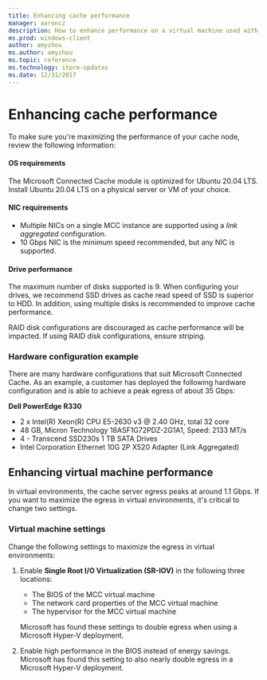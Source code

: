 ```yaml
---
title: Enhancing cache performance
manager: aaroncz
description: How to enhance performance on a virtual machine used with Microsoft Connected Cache for ISPs
ms.prod: windows-client
author: amyzhou
ms.author: amyzhou
ms.topic: reference
ms.technology: itpro-updates
ms.date: 12/31/2017
---
```


# Enhancing cache performance

To make sure you're maximizing the performance of your cache node, review the following information:

#### OS requirements

The Microsoft Connected Cache module is optimized for Ubuntu 20.04 LTS. Install Ubuntu 20.04 LTS on a physical server or VM of your choice.

#### NIC requirements

- Multiple NICs on a single MCC instance are supported using a *link aggregated* configuration.
- 10 Gbps NIC is the minimum speed recommended, but any NIC is supported.

#### Drive performance

The maximum number of disks supported is 9. When configuring your drives, we recommend SSD drives as cache read speed of SSD is superior to HDD. In addition, using multiple disks is recommended to improve cache performance. 

RAID disk configurations are discouraged as cache performance will be impacted. If using RAID disk configurations, ensure striping.

### Hardware configuration example

There are many hardware configurations that suit Microsoft Connected Cache. As an example, a customer has deployed the following hardware configuration and is able to achieve a peak egress of about 35 Gbps:

**Dell PowerEdge R330**

- 2 x Intel(R) Xeon(R) CPU E5-2630 v3 @ 2.40 GHz, total 32 core
- 48 GB, Micron Technology 18ASF1G72PDZ-2G1A1, Speed: 2133 MT/s
- 4 - Transcend SSD230s 1 TB SATA Drives
- Intel Corporation Ethernet 10G 2P X520 Adapter (Link Aggregated)

## Enhancing virtual machine performance

In virtual environments, the cache server egress peaks at around 1.1 Gbps. If you want to maximize the egress in virtual environments, it's critical to change two settings.

### Virtual machine settings

Change the following settings to maximize the egress in virtual environments:

1. Enable **Single Root I/O Virtualization (SR-IOV)** in the following three locations:

    - The BIOS of the MCC virtual machine
    - The network card properties of the MCC virtual machine
    - The hypervisor for the MCC virtual machine

    Microsoft has found these settings to double egress when using a Microsoft Hyper-V deployment.

2. Enable high performance in the BIOS instead of energy savings. Microsoft has found this setting to also nearly double egress in a Microsoft Hyper-V deployment.
